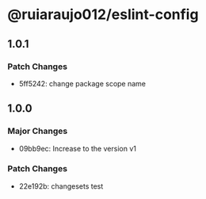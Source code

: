 # @ruiaraujo012/eslint-config

## 1.0.1

### Patch Changes

- 5ff5242: change package scope name

## 1.0.0

### Major Changes

- 09bb9ec: Increase to the version v1

### Patch Changes

- 22e192b: changesets test
